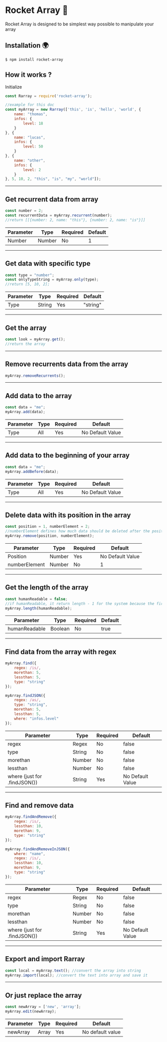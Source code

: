# Rocket Array 🚀
Rocket Array is designed to be simplest way possible to manipulate your array

## Installation 🌍
    $ npm install rocket-array

## How it works ?
Initialize
```javascript
const Rarray = require('rocket-array');

//example for this doc
const myArray = new Rarray(['this', 'is', 'hello', 'world', {
    name: "thomas",
    infos: {
        level: 18
    }
}, {
    name: "lucas",
    infos: {
        level: 50
    }
}, {
    name: "other",
    infos: {
        level: 2
    }
}, 5, 10, 2, "this", "is", "my", "world"]);
```

---

## Get recurrent data from array
```javascript
const number = 2;
const recurrentData = myArray.recurrent(number);
//return [[{number: 2, name: "this"}, {number: 2, name: "is"}]]
```

| Parameter | Type | Required | Default |
|---|---|---|---|
| Number | Number | No | 1 |

---

## Get data with specific type
```javascript
const type = "number";
const onlyTypeString = myArray.only(type);
//return [5, 10, 2];
```

| Parameter | Type | Required | Default |
|---|---|---|---|
| Type | String | Yes | "string" |

---

## Get the array
```javascript
const look = myArray.get();
//return the array
```

---

## Remove recurrents data from the array
```javascript
myArray.removeRecurrents();
```

---

## Add data to the array
```javascript
const data = "me";
myArray.add(data);
```

| Parameter | Type | Required | Default |
|---|---|---|---|
| Type | All | Yes | No Default Value |

---


## Add data to the beginning of your array
```javascript
const data = "me";
myArray.addBefore(data);
```

| Parameter | Type | Required | Default |
|---|---|---|---|
| Type | All | Yes | No Default Value |

---

## Delete data with its position in the array
```javascript
const position = 1, numberElement = 2;
//numberElement defines how much data should be deleted after the position
myArray.remove(position, numberElement);
```

| Parameter | Type | Required | Default |
|---|---|---|---|
| Position | Number | Yes | No Default Value |
| numberElement | Number | No | 1 |

---


## Get the length of the array
```javascript
const humanReadable = false;
//if humanReadable, it return length - 1 for the system because the first data starts at position 0
myArray.length(humanReadable);
```

| Parameter | Type | Required | Default |
|---|---|---|---|
| humanReadable | Boolean | No | true |

---

## Find data from the array with regex
```javascript
myArray.find({
    regex: /is/,
    morethan: 5,
    lessthan: 5,
    type: "string"
});

myArray.findJSON({
    regex: /as/,
    type: "string",
    morethan: 5,
    lessthan: 5,
    where: "infos.level"
});
```

| Parameter | Type | Required | Default |
|---|---|---|---|
| regex | Regex | No | false |
| type | String | No | false |
| morethan | Number | No | false |
| lessthan | Number | No | false |
| where (just for .findJSON()) | String | Yes | No Default Value |

---

## Find and remove data
```javascript
myArray.findAndRemove({
    regex: /is/,
    lessthan: 10,
    morethan: 9,
    type: "string"
});

myArray.findAndRemoveInJSON({
    where: "name",
    regex: /is/,
    lessthan: 10,
    morethan: 9,
    type: "string"
});
```

| Parameter | Type | Required | Default |
|---|---|---|---|
| regex | Regex | No | false |
| type | String | No | false |
| morethan | Number | No | false |
| lessthan | Number | No | false |
| where (just for .findJSON()) | String | Yes | No Default Value |

---

## Export and import Rarray
```javascript
const local = myArray.text(); //convert the array into string
myArray.import(local); //convert the text into array and save it
```

---

## Or just replace the array
```javascript
const newArray = ['new', 'array'];
myArray.edit(newArray);
```

| Parameter | Type | Required | Default |
|---|---|---|---|
| newArray | Array | Yes | No default value |